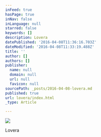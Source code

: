```yaml
---
inFeed: true
hasPage: true
inNav: false
inLanguage: null
starred: false
keywords: []
description: Lovera
datePublished: '2016-04-08T11:36:16.703Z'
dateModified: '2016-04-08T11:33:19.488Z'
title: ''
author: []
authors: []
publisher:
  name: null
  domain: null
  url: null
  favicon: null
sourcePath: _posts/2016-04-08-lovera.md
published: true
url: lovera/index.html
_type: Article

---
```

![](https://the-grid-user-content.s3-us-west-2.amazonaws.com/fb252fa5-5d8c-47b5-b261-ce6cc58dd1e1.jpg)

Lovera